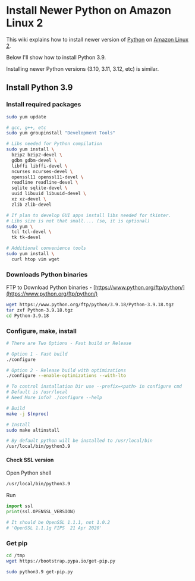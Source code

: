 # Install Newer Python on Amazon Linux 2

This wiki explains how to install newer version of [Python](https://www.python.org/) on [Amazon Linux 2](https://aws.amazon.com/amazon-linux-2).

Below I'll show how to install Python 3.9.

Installing newer Python versions (3.10, 3.11, 3.12, etc) is similar.

## Install Python 3.9

### Install required packages

```bash
sudo yum update

# gcc, g++, etc
sudo yum groupinstall "Development Tools"

# Libs needed for Python compilation
sudo yum install \
  bzip2 bzip2-devel \
  gdbm gdbm-devel \
  libffi libffi-devel \
  ncurses ncurses-devel \
  openssl11 openssl11-devel \
  readline readline-devel \
  sqlite sqlite-devel \
  uuid libuuid libuuid-devel \
  xz xz-devel \
  zlib zlib-devel

# If plan to develop GUI apps install libs needed for tkinter.
# Libs size is not that small.... (so, it is optional)
sudo yum \
  tcl tcl-devel \
  tk tk-devel

# Additional convenience tools
sudo yum install \
  curl htop vim wget
```

### Downloads Python binaries

FTP to Download Python binaries - [https://www.python.org/ftp/python/](https://www.python.org/ftp/python/)

```bash
wget https://www.python.org/ftp/python/3.9.18/Python-3.9.18.tgz
tar zxf Python-3.9.18.tgz
cd Python-3.9.18
```

### Configure, make, install

```bash
# There are Two Options - Fast build or Release

# Option 1 - Fast build
./configure

# Option 2 - Release build with optimizations
./configure --enable-optimizations --with-lto

# To control installation Dir use --prefix=<path> in configure cmd
# Default is /usr/local
# Need More info? ./configure --help

# Build
make -j $(nproc)

# Install
sudo make altinstall

# By default python will be installed to /usr/local/bin
/usr/local/bin/python3.9
```

#### Check SSL version

Open Python shell

```bash
/usr/local/bin/python3.9
```

Run
```python
import ssl
print(ssl.OPENSSL_VERSION)

# It should be OpenSSL 1.1.1, not 1.0.2
# 'OpenSSL 1.1.1g FIPS  21 Apr 2020'
```

### Get pip
```bash
cd /tmp
wget https://bootstrap.pypa.io/get-pip.py

sudo python3.9 get-pip.py
```
